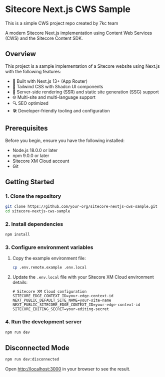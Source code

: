# Sitecore Next.js CWS Sample

This is a simple CWS project repo created by 7kc team

A modern Sitecore Next.js implementation using Content Web Services (CWS) and the Sitecore Content SDK.

## Overview

This project is a sample implementation of a Sitecore website using Next.js with the following features:

- 🚀 Built with Next.js 13+ (App Router)
- 🎨 Tailwind CSS with Shadcn UI components
- 🔄 Server-side rendering (SSR) and static site generation (SSG) support
- 🌐 Multi-site and multi-language support
- 🔍 SEO optimized
- 🛠️ Developer-friendly tooling and configuration

## Prerequisites

Before you begin, ensure you have the following installed:

- Node.js 18.0.0 or later
- npm 9.0.0 or later
- Sitecore XM Cloud account
- Git

## Getting Started

### 1. Clone the repository

```bash
git clone https://github.com/your-org/sitecore-nextjs-cws-sample.git
cd sitecore-nextjs-cws-sample
```

### 2. Install dependencies

```bash
npm install
```

### 3. Configure environment variables

1. Copy the example environment file:

   ```bash
   cp .env.remote.example .env.local
   ```

2. Update the `.env.local` file with your Sitecore XM Cloud environment details:
   ```env
   # Sitecore XM Cloud configuration
   SITECORE_EDGE_CONTEXT_ID=your-edge-context-id
   NEXT_PUBLIC_DEFAULT_SITE_NAME=your-site-name
   NEXT_PUBLIC_SITECORE_EDGE_CONTEXT_ID=your-edge-context-id
   SITECORE_EDITING_SECRET=your-editing-secret
   ```

### 4. Run the development server

```bash
npm run dev
```

## Disconnected Mode

```bash
npm run dev:disconnected
```

Open [http://localhost:3000](http://localhost:3000) in your browser to see the result.

